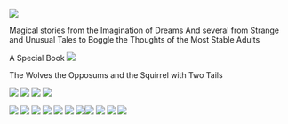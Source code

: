 

![](images/sometrainTT.png)


      
Magical stories from the Imagination of Dreams
And several from Strange and Unusual Tales to Boggle the Thoughts of the Most Stable Adults

A Special Book
![](images/wolves.png)

<source src="https://github.com/archangelstv/Kids-Books-and-Fun/Video/cookiemonster.avi" /> <source src="https://github.com/archangelstv/kidsbooksandfun/Video/cookiemonster.avi" />


The Wolves the Opposums and the Squirrel with Two Tails

<source src="https://http://archangelstv.github.io/kidsbooksandfun/Video/cookiemonster.avi" />

![](images/RingofSkeletons.jpg) ![](images/curse.jpg) ![](images/Bridge1.jpg) ![](images/godivawhata.jpg)

![](images/lady.jpg) ![](images/searchblackrose.jpg) ![](images/wizard.jpg) ![](images/tomturkey.jpg) 
![](images/unicorns.jpg)  ![](images/treasure.jpg) ![](images/summer.jpg)![](images/blackcats.jpg)
![](images/skeleton.png) ![](images/shipBirds.png) ![](images/cattmouseM.png)
